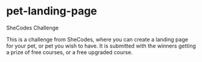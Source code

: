 # pet-landing-page
 SheCodes Challenge

This is a challenge from SheCodes, where you can create a landing page for your pet, or pet you wish to have. It is submitted with the winners getting a prize of free courses, or a free upgraded course.
